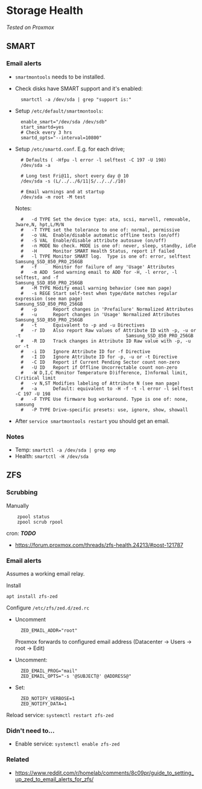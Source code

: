 # Storage Health
_Tested on Proxmox_

## SMART
### Email alerts

* `smartmontools` needs to be installed.
* Check disks have SMART support and it's enabled:

        smartctl -a /dev/sda | grep "support is:"

* Setup `/etc/default/smartmontools`:

        enable_smart="/dev/sda /dev/sdb"
        start_smartd=yes
        # Check every 3 hrs
        smartd_opts="--interval=10800"

* Setup `/etc/smartd.conf`.  E.g. for each drive;
        
        # Defaults ( -Hfpu -l error -l selftest -C 197 -U 198)
        /dev/sda -a 

        # Long test Fri@11, short every day @ 10
        /dev/sda -s (L/../../6/11|S/../.././10) 
        
        # Email warnings and at startup
        /dev/sda -m root -M test 

    Notes:

        #   -d TYPE Set the device type: ata, scsi, marvell, removable, 3ware,N, hpt,L/M/N
        #   -T TYPE set the tolerance to one of: normal, permissive
        #   -o VAL  Enable/disable automatic offline tests (on/off)
        #   -S VAL  Enable/disable attribute autosave (on/off)
        #   -n MODE No check. MODE is one of: never, sleep, standby, idle
        #   -H      Monitor SMART Health Status, report if failed
        #   -l TYPE Monitor SMART log.  Type is one of: error, selftest                                            Samsung_SSD_850_PRO_256GB
        #   -f      Monitor for failure of any 'Usage' Attributes
        #   -m ADD  Send warning email to ADD for -H, -l error, -l selftest, and -f                                Samsung_SSD_850_PRO_256GB
        #   -M TYPE Modify email warning behavior (see man page)
        #   -s REGE Start self-test when type/date matches regular expression (see man page)                       Samsung_SSD_850_PRO_256GB
        #   -p      Report changes in 'Prefailure' Normalized Attributes
        #   -u      Report changes in 'Usage' Normalized Attributes                                                Samsung_SSD_850_PRO_256GB
        #   -t      Equivalent to -p and -u Directives
        #   -r ID   Also report Raw values of Attribute ID with -p, -u or -t                                       Samsung_SSD_850_PRO_256GB
        #   -R ID   Track changes in Attribute ID Raw value with -p, -u or -t
        #   -i ID   Ignore Attribute ID for -f Directive
        #   -I ID   Ignore Attribute ID for -p, -u or -t Directive
        #   -C ID   Report if Current Pending Sector count non-zero
        #   -U ID   Report if Offline Uncorrectable count non-zero
        #   -W D,I,C Monitor Temperature D)ifference, I)nformal limit, C)ritical limit
        #   -v N,ST Modifies labeling of Attribute N (see man page)
        #   -a      Default: equivalent to -H -f -t -l error -l selftest -C 197 -U 198
        #   -F TYPE Use firmware bug workaround. Type is one of: none, samsung
        #   -P TYPE Drive-specific presets: use, ignore, show, showall

* After `service smartmontools restart` you should get an email.


### Notes
* Temp: `smartctl -a /dev/sda | grep emp`
* Health: `smartctl -H /dev/sda`


## ZFS
### Scrubbing
Manually

        zpool status
        zpool scrub rpool

cron: ***TODO***
* https://forum.proxmox.com/threads/zfs-health.24213/#post-121787

### Email alerts
Assumes a working email relay.

Install

    apt install zfs-zed

Configure `/etc/zfs/zed.d/zed.rc`

* Uncomment 

        ZED_EMAIL_ADDR="root"    

    Proxmox forwards to configured email address (Datacenter &rarr; Users &rarr; root &rarr; Edit)
* Uncomment:

        ZED_EMAIL_PROG="mail"
        ZED_EMAIL_OPTS="-s '@SUBJECT@' @ADDRESS@"

* Set:

        ZED_NOTIFY_VERBOSE=1 
        ZED_NOTIFY_DATA=1

Reload service: `systemctl restart zfs-zed`

### Didn't need to...
* Enable service: `systemctl enable zfs-zed`

### Related
* https://www.reddit.com/r/homelab/comments/8c09pr/guide_to_setting_up_zed_to_email_alerts_for_zfs/